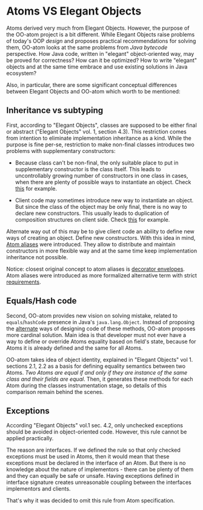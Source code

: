 # Atoms VS Elegant Objects

Atoms derived very much from Elegant Objects. However, the purpose of the OO-atom project is a bit different. While 
Elegant Objects raise problems of today's OOP *design* and proposes practical recommendations for solving them, OO-atom 
looks at the same problems from *Java bytecode* perspective. How Java code, written in "elegant" object-oriented way, 
may be proved for correctness? How can it be optimized? How to write "elegant" objects and at the same time embrace and 
use existing solutions in Java ecosystem?

Also, in particular, there are some significant conceptual differences between Elegant Objects and OO-atom which worth 
to be mentioned:

## Inheritance vs subtyping
First, according to "Elegant Objects", classes are supposed to be either final or abstract 
("Elegant Objects" vol. 1, section 4.3). This restriction comes from intention to eliminate implementation inheritance 
as a kind. While the purpose is fine per-se, restriction to make non-final classes introduces two problems with
supplementary constructors:

- Because class can't be non-final, the only suitable place to put in supplementary constructor is the class itself.
This leads to uncontrollably growing number of constructors in one class in cases, when there are plenty of possible 
ways to instantiate an object. Check [this]() for example.

- Client code may sometimes introduce new way to instantiate an object. But since the class of the object may be only 
final, there is no way to declare new constructors. This usually leads to duplication of composition structures 
on client side. Check [this]() for example.

Alternate way out of this may be to give client code an ability to define new ways of creating an object. Define new 
constructors. With this idea in mind, [Atom aliases]() were introduced. They allow to distribute and maintain constructors 
in more flexible way and at the same time keep implementation inheritance not possible.

Notice: closest original concept to atom aliases is [decorator envelopes](https://www.yegor256.com/2017/01/31/decorating-envelopes.html).
Atom aliases were introduced as more formalized alternative term with strict [requirements](ATOM_SPECIFICATION.md).

## Equals/Hash code
Second, OO-atom provides new vision on solving mistake, related to `equals`/`hashCode` presence in Java's
`java.lang.Object`. Instead of proposing the [alternate](http://www.yegor256.com/2017/07/11/how-to-redesign-equals.html)
ways of designing code of these methods, OO-atom proposes more cardinal solution. Main idea is that developer must not 
ever have a way to define or override Atoms equality based on field's state, because for Atoms it is already defined and
the same for all Atoms.

OO-atom takes idea of object identity, explained in "Elegant Objects" vol 1. sections 2.1, 2.2 as a basis for defining 
equality semantics between two Atoms. *Two Atoms are equal if and only if they are instance of the same class and their 
fields are equal*. Then, it generates these methods for each Atom during the classes instrumentation stage, so details 
of this comparison remain behind the scenes.

## Exceptions

According "Elegant Objects" vol.1 sec. 4.2, only unchecked exceptions should be avoided in object-oriented code. 
However, this rule cannot be applied practically.

The reason are interfaces. If we defined the rule so that only checked exceptions must be used in Atoms, then it would 
mean that these exceptions must be declared in the interface of an Atom. But there is no knowledge about the nature of 
implementors - there can be plenty of them and they can equally be safe or unsafe. Having exceptions defined in 
interface signature creates unreasonable coupling between the interfaces implementors and clients.

That's why it was decided to omit this rule from Atom specification.
